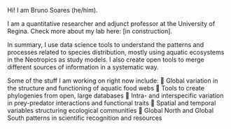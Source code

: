 Hi! I am Bruno Soares (he/him).

I am a quantitative researcher and adjunct professor at the University of Regina. Check more about my lab here: [in construction].

In summary, I use data science tools to understand the patterns and processes related to species distribution, mostly using aquatic ecosystems in the Neotropics as study models. I also create open tools to merge different sources of information in a systematic way.

Some of the stuff I am working on right now include:
🌱 Global variation in the structure and functioning of aquatic food webs
🌱 Tools to create phylogenies from open, large databases
🌱 Intra- and interspecific variation in prey-predator interactions and functional traits
🌱 Spatial and temporal variables structuring ecological communities
🌱 Global North and Global South patterns in scientific recognition and resources


<!--
**bruno-soares/bruno-soares** is a ✨ _special_ ✨ repository because its `README.md` (this file) appears on your GitHub profile.

Here are some ideas to get you started:

- 🔭 I’m currently working on ...
- 🌱 I’m currently learning ...
- 👯 I’m looking to collaborate on ...
- 🤔 I’m looking for help with ...
- 💬 Ask me about ...
- 📫 How to reach me: ...
- 😄 Pronouns: ...
- ⚡ Fun fact: ...
-->
